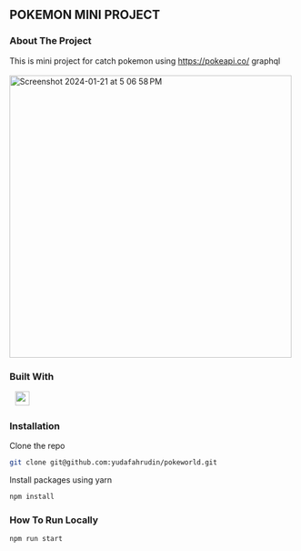 ## POKEMON MINI PROJECT


### About The Project

This is mini project for catch pokemon using https://pokeapi.co/ graphql
<br /><br />
<img width="496" alt="Screenshot 2024-01-21 at 5 06 58 PM" src="https://github.com/yudafahrudin/pokeworld/assets/30807550/ca7d8b9c-6bde-437f-93e1-7fc7a97fc52f">

### Built With
<div>
    <span style="padding-left:10">
            <img src="https://img.shields.io/badge/react-%2320232a.svg?style=for-the-badge&logo=react&logoColor=%2361DAFB" alt="nextjs" title="nextjs" height="25" />
        </span>
</div>

### Installation
Clone the repo
   ```sh
   git clone git@github.com:yudafahrudin/pokeworld.git
   ```
Install packages using yarn
   ```sh
   npm install
   ```

### How To Run Locally
```sh
npm run start
```

